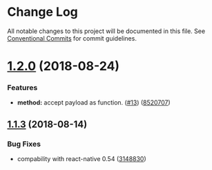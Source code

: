 # Change Log

All notable changes to this project will be documented in this file.
See [Conventional Commits](https://conventionalcommits.org) for commit guidelines.

<a name="1.2.0"></a>
# [1.2.0](https://github.com/traveloka/rps/compare/v1.1.3...v1.2.0) (2018-08-24)


### Features

* **method:** accept payload as function. ([#13](https://github.com/traveloka/rps/issues/13)) ([8520707](https://github.com/traveloka/rps/commit/8520707))





<a name="1.1.3"></a>
## [1.1.3](https://github.com/traveloka/rps/compare/v1.1.2...v1.1.3) (2018-08-14)


### Bug Fixes

* compability with react-native 0.54 ([3148830](https://github.com/traveloka/rps/commit/3148830))
